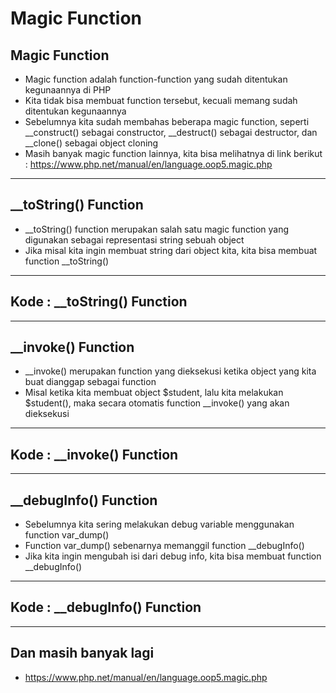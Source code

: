 # Magic Function

## Magic Function
- Magic function adalah function-function yang sudah ditentukan kegunaannya di PHP
- Kita tidak bisa membuat function tersebut, kecuali memang sudah ditentukan kegunaannya
- Sebelumnya kita sudah membahas beberapa magic function, seperti __construct() sebagai constructor, __destruct() sebagai destructor, dan __clone() sebagai object cloning
- Masih banyak magic function lainnya, kita bisa melihatnya di link berikut : https://www.php.net/manual/en/language.oop5.magic.php

---

## __toString() Function

- __toString() function merupakan salah satu magic function yang digunakan sebagai representasi string sebuah object
- Jika misal kita ingin membuat string dari object kita, kita bisa membuat function __toString()

---

## Kode : __toString() Function

---

## __invoke() Function

- __invoke() merupakan function yang dieksekusi ketika object yang kita buat dianggap sebagai function
- Misal ketika kita membuat object $student, lalu kita melakukan $student(), maka secara otomatis function __invoke() yang akan dieksekusi

---

## Kode : __invoke() Function


---

## __debugInfo() Function

- Sebelumnya kita sering melakukan debug variable menggunakan function var_dump()
- Function var_dump() sebenarnya memanggil function __debugInfo()
- Jika kita ingin mengubah isi dari debug info, kita bisa membuat function __debugInfo()

---

## Kode : __debugInfo() Function


---

## Dan masih banyak lagi

- https://www.php.net/manual/en/language.oop5.magic.php